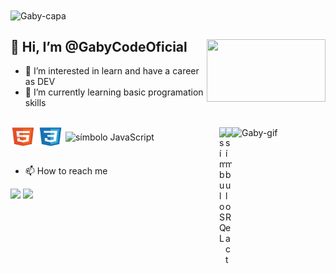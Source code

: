 <div>
  <img align="center" alt="Gaby-capa" height="150" width="1200" src="https://cdn.discordapp.com/attachments/1266949400949821475/1266984733271920671/giphy_1.gif?ex=66b6f4fb&is=66b5a37b&hm=1b34cb0cece0becb6d459c3b3109959b217e99c08f583d8e85143383effb2195&">
</div>

## 👋 Hi, I’m @GabyCodeOficial <img align="right" height="100" width="190" src="https://github.com/sindresorhus/sindresorhus/blob/main/welcome-header.gif"> 
- 👀 I’m interested in learn and have a career as DEV
- 🌱 I’m currently learning basic programation skills
<div style="display: inline_block"><br>
  <img align="center" alt="símbolo HTML" height="30" width="40" src="https://raw.githubusercontent.com/devicons/devicon/master/icons/html5/html5-original.svg">
  <img align="center" alt="símbolo CSS" height="30" width="40" src="https://raw.githubusercontent.com/devicons/devicon/master/icons/css3/css3-original.svg">
  <img align="center" alt="símbolo JavaScript" hight="30" width="40" src="https://cdn.discordapp.com/attachments/1266949400949821475/1271471475488198758/javascript-logo-javascript-icon-transparent-free-png.png?ex=66c3fbd6&is=66c2aa56&hm=4dd6e0f8c2941879df508a0edc5cc7c86bfbb6982a7d7f9b225b648ad94ecd6c&">
  <img align="right" alt="Gaby-gif" hight="150" width="150" src="https://cdn.discordapp.com/attachments/1266949400949821475/1266949523897450567/gifmaker_me.gif?ex=66b6d431&is=66b582b1&hm=d44100d44fed8db33f79d30438d49ac6555028aefde851b3c5aaa465a7975631&">
  <img align="right" alt="símbulo React" hight="10" width="10" src="https://cdn.discordapp.com/attachments/1266949400949821475/1274920109160403004/1183672.png?ex=66c40160&is=66c2afe0&hm=6cd8cd503d85bcd2c8e178dc3b348fa8f1033c3d880f79dc9e2ff7681ad9c869&">
  <img align="right" alt="símbulo SQL" hight="10" width="10" src="https://cdn.discordapp.com/attachments/1266949400949821475/1274919291799470122/4248443.png?ex=66c4009e&is=66c2af1e&hm=d7dc41446ac611d86d64eb15a4e3a90cd12986a465893bd036bb32bfa9ebbb87&">

</div>
  
  ## 
 - 📫 How to reach me 
<div> 
  <a href ="mailto:gabriellycardoso.contato@gmail.com"><img src="https://img.shields.io/badge/-Gmail-%23333?style=for-the-badge&logo=gmail&logoColor=white" target="_blank"></a>
  <a href="https://www.linkedin.com/in/gabriellycardoso/" target="_blank"><img src="https://img.shields.io/badge/-LinkedIn-%230077B5?style=for-the-badge&logo=linkedin&logoColor=white" target="_blank"></a> 
  
</div>
